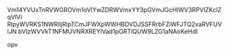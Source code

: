 Vm14YVUxTnRVWGROVm1oVlYwZDRWVmxYY3pGVmJGcHlWV3RPVlZKclZqVlVi
RlpyWVRKS1NWRlljRlpTCmJFWXpWWHBDVDJSSFRrbFZiWFJTQ2xaRVFUVlJN
bVIzWVVkT1NFMUVNRXREYlVad1pGRTlQUW9LZG1aNAoKeHdl

opv